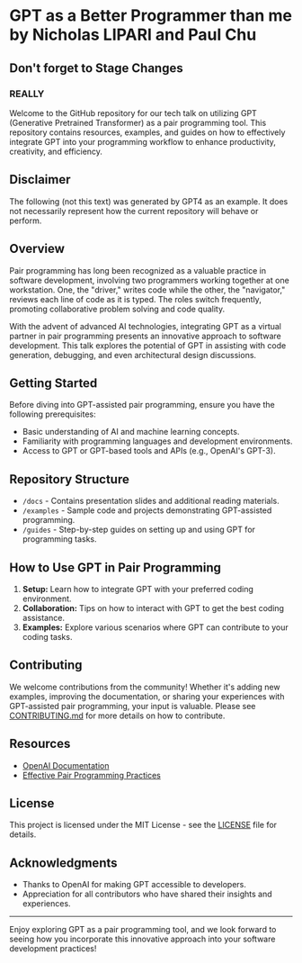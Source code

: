 # GPT as a Better Programmer than me  by Nicholas LIPARI and Paul Chu
## Don't forget to Stage Changes
### REALLY


Welcome to the GitHub repository for our tech talk on utilizing GPT (Generative Pretrained Transformer) as a pair programming tool. This repository contains resources, examples, and guides on how to effectively integrate GPT into your programming workflow to enhance productivity, creativity, and efficiency.

## Disclaimer
The following (not this text) was generated by GPT4 as an example. It does not necessarily represent how the current repository will behave or perform.

## Overview

Pair programming has long been recognized as a valuable practice in software development, involving two programmers working together at one workstation. One, the "driver," writes code while the other, the "navigator," reviews each line of code as it is typed. The roles switch frequently, promoting collaborative problem solving and code quality.

With the advent of advanced AI technologies, integrating GPT as a virtual partner in pair programming presents an innovative approach to software development. This talk explores the potential of GPT in assisting with code generation, debugging, and even architectural design discussions.

## Getting Started

Before diving into GPT-assisted pair programming, ensure you have the following prerequisites:

- Basic understanding of AI and machine learning concepts.
- Familiarity with programming languages and development environments.
- Access to GPT or GPT-based tools and APIs (e.g., OpenAI's GPT-3).

## Repository Structure

- `/docs` - Contains presentation slides and additional reading materials.
- `/examples` - Sample code and projects demonstrating GPT-assisted programming.
- `/guides` - Step-by-step guides on setting up and using GPT for programming tasks.

## How to Use GPT in Pair Programming

1. **Setup:** Learn how to integrate GPT with your preferred coding environment.
2. **Collaboration:** Tips on how to interact with GPT to get the best coding assistance.
3. **Examples:** Explore various scenarios where GPT can contribute to your coding tasks.

## Contributing

We welcome contributions from the community! Whether it's adding new examples, improving the documentation, or sharing your experiences with GPT-assisted pair programming, your input is valuable. Please see [CONTRIBUTING.md](CONTRIBUTING.md) for more details on how to contribute.

## Resources

- [OpenAI Documentation](https://openai.com/api/)
- [Effective Pair Programming Practices](https://www.agilealliance.org/glossary/pairing/)

## License

This project is licensed under the MIT License - see the [LICENSE](LICENSE) file for details.

## Acknowledgments

- Thanks to OpenAI for making GPT accessible to developers.
- Appreciation for all contributors who have shared their insights and experiences.

---

Enjoy exploring GPT as a pair programming tool, and we look forward to seeing how you incorporate this innovative approach into your software development practices!
